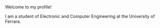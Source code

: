 Welcome to my profile! 

I am a student of Electronic and Computer Engineering at the University of Ferrara.
